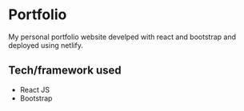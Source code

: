 # Portfolio
My personal portfolio website develped with react and bootstrap and deployed using netlify.

## Tech/framework used
* React JS
* Bootstrap
